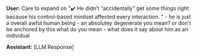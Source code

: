 **User:**
Care to expand on "✔️ He didn’t “accidentally” get some things right because his control-based mindset affected every interaction.
" - he is just a overall awful human being - an absolutey degenerate you mean? or don't be anchored by this what do you mean - what does it say about him as an individual

**Assistant:**
[LLM Response]

